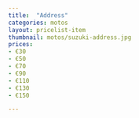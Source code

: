 ```yaml
---
title:  "Address"
categories: motos
layout: pricelist-item
thumbnail: motos/suzuki-address.jpg
prices:
- €30
- €50
- €70
- €90
- €110
- €130
- €150

---
```





